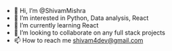 - 👋 Hi, I’m @ShivamMishra
- 👀 I’m interested in Python, Data analysis, React
- 🌱 I’m currently learning React
- 💞️ I’m looking to collaborate on any full stack projects
- 📫 How to reach me shivam4dev@gmail.com

<!---
shivam-m1997/shivam-m1997 is a ✨ special ✨ repository because its `README.md` (this file) appears on your GitHub profile.
You can click the Preview link to take a look at your changes.
--->
